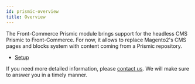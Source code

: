 ```yaml
---
id: prismic-overview
title: Overview
---
```


The Front-Commerce Prismic module brings support for the headless CMS Prismic to Front-Commerce. For now, it allows to replace Magento2's CMS pages and blocks system with content coming from a Prismic repository.

- [Setup](/docs/prismic/setup.html)

If you need more detailed information, please [contact us](mailto:contact@front-commerce.com). We will make sure to answer you in a timely manner.
